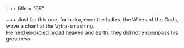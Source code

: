 +++
title = "08"

+++
Just for this one, for Indra, even the ladies, the Wives of the Gods, wove  a chant at the Vr̥tra-smashing.  
He held encircled broad heaven and earth; they did not encompass his  greatness.  